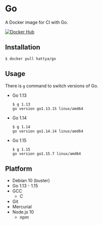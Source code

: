 # Go

A Docker image for CI with Go.

[![Docker Hub](https://img.shields.io/docker/cloud/build/hattya/go)](https://hub.docker.com/r/hattya/go)


## Installation

```console
$ docker pull hattya/go
```


## Usage

There is `g` command to switch versions of Go.

- Go 1.13
  ```console
  $ g 1.13
  go version go1.13.15 linux/amd64
  ```

- Go 1.14
  ```console
  $ g 1.14
  go version go1.14.14 linux/amd64
  ```

- Go 1.15
  ```console
  $ g 1.15
  go version go1.15.7 linux/amd64
  ```


## Platform

- Debian 10 (buster)
- Go 1.13 - 1.15
- GCC
  - C
- Git
- Mercurial
- Node.js 10
  - npm
